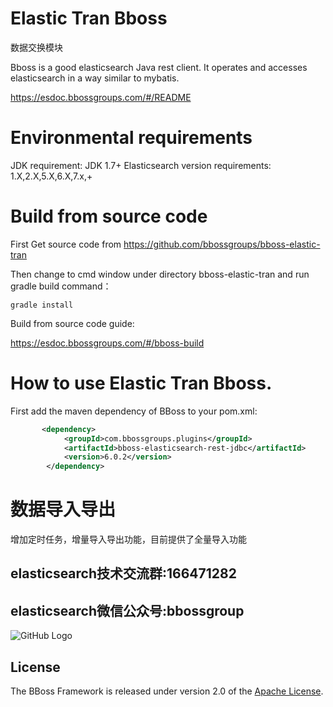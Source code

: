 # Elastic Tran Bboss

数据交换模块

Bboss is a good elasticsearch Java rest client. It operates and accesses elasticsearch in a way similar to mybatis.

https://esdoc.bbossgroups.com/#/README

# Environmental requirements

JDK requirement: JDK 1.7+
Elasticsearch version requirements: 1.X,2.X,5.X,6.X,7.x,+
# Build from source code
First Get source code from https://github.com/bbossgroups/bboss-elastic-tran

Then change to cmd window under directory bboss-elastic-tran and run gradle build command：

```
gradle install
```


Build from source code guide:
 
https://esdoc.bbossgroups.com/#/bboss-build

# How to use Elastic Tran Bboss.

First add the maven dependency of BBoss to your pom.xml:

```xml
       <dependency>
            <groupId>com.bbossgroups.plugins</groupId>
            <artifactId>bboss-elasticsearch-rest-jdbc</artifactId>
            <version>6.0.2</version>
        </dependency>
```



# 数据导入导出

增加定时任务，增量导入导出功能，目前提供了全量导入功能

## elasticsearch技术交流群:166471282 

## elasticsearch微信公众号:bbossgroup   

![GitHub Logo](https://static.oschina.net/uploads/space/2017/0617/094201_QhWs_94045.jpg)

## License

The BBoss Framework is released under version 2.0 of the [Apache License][].

[Apache License]: http://www.apache.org/licenses/LICENSE-2.0